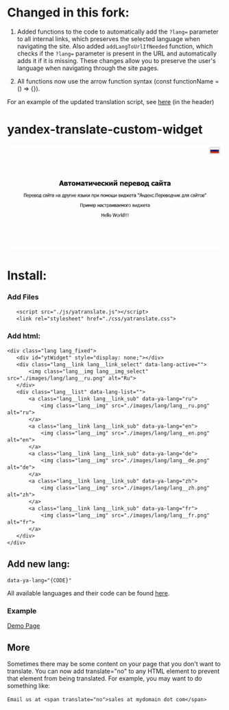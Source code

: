 # Changed in this fork:

1. Added functions to the code to automatically add the `?lang=` parameter to all internal links, which preserves the selected language when navigating the site. Also added `addLangToUrlIfNeeded` function, which checks if the `?lang=` parameter is present in the URL and automatically adds it if it is missing. These changes allow you to preserve the user's language when navigating through the site pages.

2. All functions now use the arrow function syntax (const functionName = () => {}).

For an example of the updated translation script, see [here](https://nikonorow.ru/?lang=en) (in the header)

# yandex-translate-custom-widget

![](https://raw.githubusercontent.com/get-web/Examples/main/yandex-translate-custom-widget/yandex-translate-custom-widget.gif)

# Install:

### Add Files

```
   <script src="./js/yatranslate.js"></script>
   <link rel="stylesheet" href="./css/yatranslate.css">
```

### Add html:

```
<div class="lang lang_fixed">
   <div id="ytWidget" style="display: none;"></div>
   <div class="lang__link lang__link_select" data-lang-active="">
       <img class="lang__img lang__img_select" src="./images/lang/lang__ru.png" alt="Ru">
   </div>
   <div class="lang__list" data-lang-list="">
       <a class="lang__link lang__link_sub" data-ya-lang="ru">
           <img class="lang__img" src="./images/lang/lang__ru.png" alt="ru">
       </a>
       <a class="lang__link lang__link_sub" data-ya-lang="en">
           <img class="lang__img" src="./images/lang/lang__en.png" alt="en">
       </a>
       <a class="lang__link lang__link_sub" data-ya-lang="de">
           <img class="lang__img" src="./images/lang/lang__de.png" alt="de">
       </a>
       <a class="lang__link lang__link_sub" data-ya-lang="zh">
           <img class="lang__img" src="./images/lang/lang__zh.png" alt="zh">
       </a>
       <a class="lang__link lang__link_sub" data-ya-lang="fr">
           <img class="lang__img" src="./images/lang/lang__fr.png" alt="fr">
       </a>
   </div>
</div>
```

## Add new lang:

```
data-ya-lang="{CODE}"
```

All available languages and their code can be found [here](https://yandex.ru/dev/translate/doc/dg/concepts/api-overview.html).

### Example

[Demo Page](http://demo.l2banners.ru/yandex-translate-custom-widget)

## More

Sometimes there may be some content on your page that you don't want to
translate. You can now add translate="no" to any HTML element to prevent
that element from being translated. For example, you may want to do something
like:

`Email us at <span translate="no">sales at mydomain dot com</span>`
